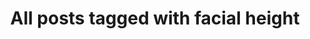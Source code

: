 ---
layout: tag
title: "All posts tagged with facial height"
permalink: /weblog/tags/facial-height/
taxonomy: facial height
---